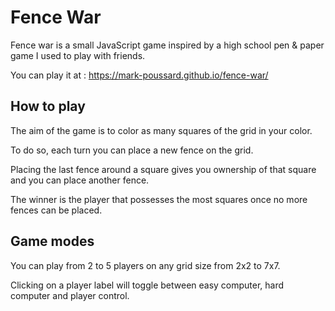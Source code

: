 # Fence War

Fence war is a small JavaScript game inspired by a high school pen & paper game I used to play with friends.

You can play it at : https://mark-poussard.github.io/fence-war/

## How to play

The aim of the game is to color as many squares of the grid in your color. 

To do so, each turn you can place a new fence on the grid.

Placing the last fence around a square gives you ownership of that square and you can place another fence.

The winner is the player that possesses the most squares once no more fences can be placed.

## Game modes

You can play from 2 to 5 players on any grid size from 2x2 to 7x7.

Clicking on a player label will toggle between easy computer, hard computer and player control.
